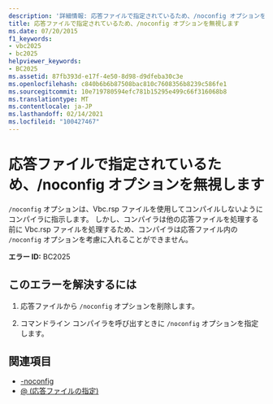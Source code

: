 ```yaml
---
description: '詳細情報: 応答ファイルで指定されているため、/noconfig オプションを無視します。'
title: 応答ファイルで指定されているため、/noconfig オプションを無視します
ms.date: 07/20/2015
f1_keywords:
- vbc2025
- bc2025
helpviewer_keywords:
- BC2025
ms.assetid: 87fb393d-e17f-4e50-8d98-d9dfeba30c3e
ms.openlocfilehash: c840b6b6b87508bac810c7608356b8239c586fe1
ms.sourcegitcommit: 10e719780594efc781b15295e499c66f316068b8
ms.translationtype: MT
ms.contentlocale: ja-JP
ms.lasthandoff: 02/14/2021
ms.locfileid: "100427467"
---
```

# <a name="ignoring-noconfig-option-because-it-was-specified-in-a-response-file"></a>応答ファイルで指定されているため、/noconfig オプションを無視します

`/noconfig` オプションは、Vbc.rsp ファイルを使用してコンパイルしないようにコンパイラに指示します。 しかし、コンパイラは他の応答ファイルを処理する前に Vbc.rsp ファイルを処理するため、コンパイラは応答ファイル内の `/noconfig` オプションを考慮に入れることができません。  
  
 **エラー ID:** BC2025  
  
## <a name="to-correct-this-error"></a>このエラーを解決するには  
  
1. 応答ファイルから `/noconfig` オプションを削除します。  
  
2. コマンドライン コンパイラを呼び出すときに `/noconfig` オプションを指定します。  
  
## <a name="see-also"></a>関連項目

- [-noconfig](../reference/command-line-compiler/noconfig.md)
- [@ (応答ファイルの指定)](../reference/command-line-compiler/specify-response-file.md)
